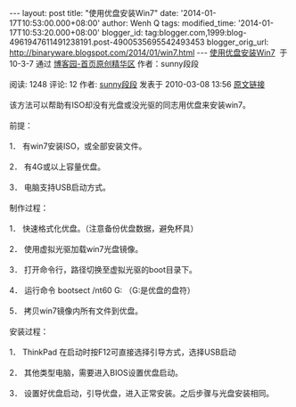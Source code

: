 --- layout: post title: "使用优盘安装Win7" date:
'2014-01-17T10:53:00.000+08:00' author: Wenh Q tags: modified\_time:
'2014-01-17T10:53:20.000+08:00' blogger\_id:
tag:blogger.com,1999:blog-4961947611491238191.post-4900535695542493453
blogger\_orig\_url: http://binaryware.blogspot.com/2014/01/win7.html ---
[使用优盘安装Win7](http://www.cnblogs.com/sunnycoder/archive/2010/03/08/1680750.html)  于
10-3-7 通过 [博客园-首页原创精华区](http://www.cnblogs.com/)
作者：sunny段段\
\
阅读: 1248 评论: 12 作者:
[sunny段段](http://www.cnblogs.com/sunnycoder/) 发表于 2010-03-08 13:56
[原文链接](http://www.cnblogs.com/sunnycoder/archive/2010/03/08/1680750.html)\
\
该方法可以帮助有ISO却没有光盘或没光驱的同志用优盘来安装win7。\
\
前提：\
\
1． 有win7安装ISO，或全部安装文件。\
\
2． 有4G或以上容量优盘。\
\
3． 电脑支持USB启动方式。\
\
制作过程：\
\
1． 快速格式化优盘。（注意备份优盘数据，避免杯具）\
\
2． 使用虚拟光驱加载win7光盘镜像。\
\
3． 打开命令行，路径切换至虚拟光驱的boot目录下。\
\
4． 运行命令 bootsect /nt60 G: （G:是优盘的盘符）\
\
5． 拷贝win7镜像内所有文件到优盘。\
\
安装过程：\
\
1． ThinkPad 在启动时按F12可直接选择引导方式，选择USB启动\
\
2． 其他类型电脑，需要进入BIOS设置优盘启动。\
\
3． 设置好优盘启动，引导优盘，进入正常安装。之后步骤与光盘安装相同。
